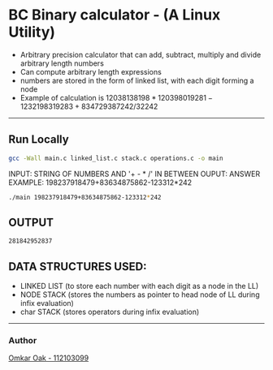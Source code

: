 # BC Binary calculator - (A Linux Utility)
- Arbitrary precision calculator that can add, subtract, multiply and divide arbitrary length numbers
- Can compute arbitrary length expressions
- numbers are stored in the form of linked list, with each digit forming a node
- Example of calculation is $12038138198*120398019281-1232198319283+834729387242/32242$

------------
## Run Locally

```bash
gcc -Wall main.c linked_list.c stack.c operations.c -o main
```
INPUT: STRING OF NUMBERS AND '+ - * /' IN BETWEEN 
OUPUT: ANSWER 
EXAMPLE:
198237918479+83634875862-123312*242

```bash
./main 198237918479+83634875862-123312*242
```

## OUTPUT
```bash
281842952837
```


## DATA STRUCTURES USED:
- LINKED LIST (to store each number with each digit as a node in the LL)
- NODE STACK (stores the numbers as pointer to head node of LL during infix evaluation)
- char STACK (stores operators during infix evaluation)


-------------
### Author
[Omkar Oak - 112103099](https://github.com/omkaroak26)

